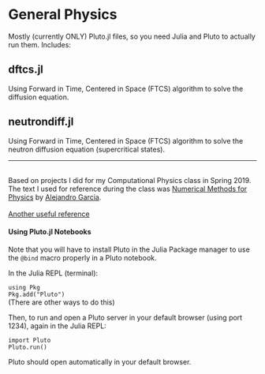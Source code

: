 # General Physics

Mostly (currently ONLY) Pluto.jl files, so you need Julia and Pluto to actually run them. Includes:

## dftcs.jl
Using Forward in Time, Centered in Space (FTCS) algorithm to solve the diffusion equation.

## neutrondiff.jl
Using Forward in Time, Centered in Space (FTCS) algorithm to solve the neutron diffusion equation (supercritical states).
<hr><br>
Based on projects I did for my Computational Physics class in Spring 2019.
The text I used for reference during the class was <a href="https://github.com/AlejGarcia/NM4P">Numerical Methods for Physics</a> by <a href="http://www.algarcia.org/nummeth/Programs2E.html">Alejandro Garcia</a>.<br><br>
<a href="http://web.cecs.pdx.edu/~gerry/class/ME448/lecture/pdf/FTCS_slides.pdf">Another useful reference</a>

<h4>Using Pluto.jl Notebooks</h4>
Note that you will have to install Pluto in the Julia Package manager to use the <code>@bind</code> macro properly in a Pluto notebook.

In the Julia REPL (terminal):

<code>using Pkg</code><br>
<code>Pkg.add("Pluto")</code><br>
(There are other ways to do this)

Then, to run and open a Pluto server in your default browser (using port 1234), again in the Julia REPL:

<code>import Pluto</code><br>
<code>Pluto.run()</code>

Pluto should open automatically in your default browser.
